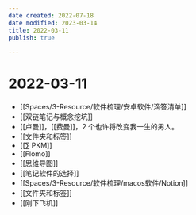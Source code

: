 ```yaml
---
date created: 2022-07-18
date modified: 2023-03-14
title: 2022-03-11
publish: true

---
```


# 2022-03-11

- [[Spaces/3-Resource/软件梳理/安卓软件/滴答清单]]
- [[双链笔记与概念挖坑]]
- [[卢曼]]，[[费曼]]，2 个也许将改变我一生的男人。
- [[文件夹和标签]]
- [[∑ PKM]]
- [[Flomo]]
- [[思维导图]]
- [[笔记软件的选择]]
- [[Spaces/3-Resource/软件梳理/macos软件/Notion]]
- [[文件夹和标签]]
- [[刚下飞机]]